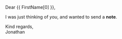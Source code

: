 <!-- subject: Testing note -->

Dear {{ FirstName[0] }},

I was just thinking of *you*, and wanted to send a **note**.

Kind regards,  
Jonathan

